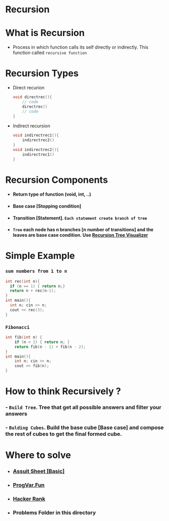 # Recursion 
# What is Recursion
- Process in which function calls its self directly or indirectly. This function called `recursive function` 

# Recursion Types 
- Direct recurion 
  ```cpp
  void directrec(){
      // code
      directrec()
      // code
  }
  ```

- Indirect recursion
  ```cpp
  void indirectrec1(){
      indirectrec2()
  }
  void indirectrec2(){
      indirectrec1()
  }
  ```
# Recursion Components 
- #### Return type of function (void, int, ..)
- #### Base case [Stopping condition] 
- #### Transition [Statement]. `Each statement create branch of tree`
- #### `Tree` each node has n branches [n number of transitions] and the leaves are base case condition. Use [Recursion Tree Visualizer](https://recursion.vercel.app/)

# Simple Example 
### `sum numbers from 1 to n` 
  ```cpp
  int rec(int n){
    if (n == 1) { return n;}
    return n + rec(n-1);
  }
  int main(){
    int n; cin >> n;
    cout << rec(3);
  }
  ```
  
### `Fibonacci`
```cpp
int fib(int n) {
    if (n < 2) { return n; }
    return fib(n - 1) + fib(n - 2);
}
int main(){
    int n; cin >> n;
    cout << fib(n);
}
```

# How to think Recursively ? 
### - `Build Tree`. Tree that get all possible answers and filter your answers
### - `Bulding Cubes`. Build the base cube [Base case] and compose the rest of cubes to get the final formed cube. 

# Where to solve 
- ### [Assuit Sheet [Basic]](https://codeforces.com/group/MWSDmqGsZm/contest/223339)
- ### [ProgVar.Fun](https://progvar.fun/problemsets/recursion)
- ### [Hacker Rank](https://www.hackerrank.com/domains/algorithms?filters%5Bsubdomains%5D%5B%5D=recursion)
- ### Problems Folder in this directory
